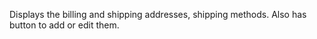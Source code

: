 Displays the billing and shipping addresses, shipping methods. Also has button to add or edit them.
